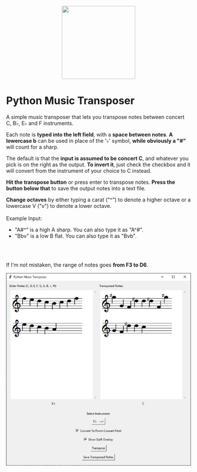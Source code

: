 <p align="center">
  <img width="200" height="200" src="https://github.com/foooooooooooooooooooooooooootw/Python-Music-Transposer/blob/main/PMT.ico?raw=true">
</p>

# Python Music Transposer
A simple music transposer that lets you transpose notes between concert C, B♭, E♭ and F instruments. 

Each note is **typed into the left field**, with a **space between notes**. **A lowercase b** can be used in place of the '♭' symbol, **while obviously a "#"** will count for a sharp. 

The default is that the **input is assumed to be concert C**, and whatever you pick is on the right as the output. **To invert it**, just check the checkbox and it will convert from the instrument of your choice to C instead. 

**Hit the transpose button** or press enter to transpose notes. **Press the button below that** to save the output notes into a text file.

**Change octaves** by either typing a carat ("^") to denote a higher octave or a lowercase V ("v") to denote a lower octave. 
<br></br>
Example Input:
<ul>
<li>"A#^" is a high A sharp. You can also type it as "A^#".</li>
<li>"Bbv" is a low B flat. You can also type it as "Bvb". </li>
</ul>
<br></br>

If I'm not mistaken, the range of notes goes **from F3 to D6**.

![Program image](https://github.com/foooooooooooooooooooooooooootw/Python-Music-Transposer/blob/main/transposer.jpg?raw=true)
